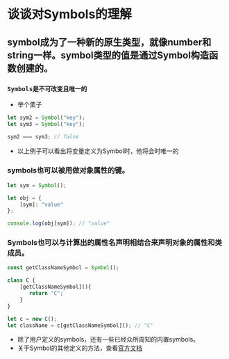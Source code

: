 # 谈谈对Symbols的理解
## symbol成为了一种新的原生类型，就像number和string一样。symbol类型的值是通过Symbol构造函数创建的。

### `Symbols是不可改变且唯一的`
- 举个栗子
```typescript
let sym2 = Symbol("key");
let sym3 = Symbol("key");

sym2 === sym3; // false
```
- 以上例子可以看出将变量定义为Symbol时，他将会时唯一的

### symbols也可以被用做对象属性的键。
```typescript
let sym = Symbol();

let obj = {
    [sym]: "value"
};

console.log(obj[sym]); // "value"
```


### Symbols也可以与计算出的属性名声明相结合来声明对象的属性和类成员。
```typescript
const getClassNameSymbol = Symbol();

class C {
    [getClassNameSymbol](){
       return "C";
    }
}

let c = new C();
let className = c[getClassNameSymbol](); // "C"
```

- 除了用户定义的symbols，还有一些已经众所周知的内置symbols。
- 关于Symbol的其他定义的方法，查看[官方文档](https://www.tslang.cn/docs/handbook/symbols.html)